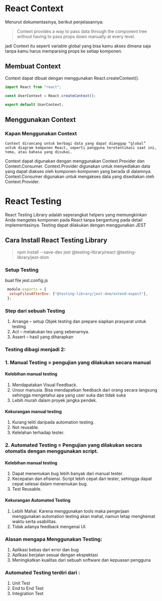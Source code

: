 # React Context

Menurut dokumentasinya, berikut penjelasannya:

> Context provides a way to pass data through the component tree without having to pass props down manually at every level.

jadi Context itu seperti variable global yang bisa kamu akses dimana saja tanpa kamu harus memparsing props ke setiap komponen.

## Membuat Context
Context dapat dibuat dengan menggunakan React.createContext().

```jsx
import React from "react";

const UserContext = React.createContext();

export default UserContext;
```

## Menggunakan Context 

### Kapan Menggunakan Context 
    Context dirancang untuk berbagi data yang dapat dianggap “global” untuk diagram komponen React, seperti pengguna terotentikasi saat ini, tema, atau bahasa yang disukai. 

Context dapat digunakan dengan menggunakan Context.Provider dan Context.Consumer. Context.Provider digunakan untuk menyediakan data yang dapat diakses oleh komponen-komponen yang berada di dalamnya. Context.Consumer digunakan untuk mengakses data yang disediakan oleh Context.Provider.


# React Testing

React Testing Library adalah seperangkat helpers yang memungkinkan Anda mengetes komponen pada React tanpa bergantung pada detail implementasinya. Testing dapat dilakukan dengan menggunakan JEST

## Cara Install React Testing Library

>npm install --save-dev jest @testing-library/react @testing-library/jest-dom

### Setup Testing 

buat file jest.config.js
```jsx   
 module.exports = {
  setupFilesAfterEnv: ["@testing-library/jest-dom/extend-expect"],
 };
```

### Step dari sebuah Testing
1. Arrange – setup Objek testing dan prepare siapkan prasyarat untuk testing
2. Act – melakukan tes yang sebenarnya.
3. Assert – hasil yang diharapkan

### Testing dibagi menjadi 2:

### 1. Manual Testing = pengujian yang dilakukan secara manual
  
#### Kelebihan manual testing
1. Mendapatakan Visual Feedback.
2. Unsur manusia. Bisa mendapatkan feedback dari orang secara langsung sehingga mengetahui apa yang user suka dan tidak suka
3. Lebih murah dalam proyek jangka pendek. 

#### Kekurangan manual testing
1. Kurang teliti daripada automation testing. 
2. Not reusable.
3. Kelelahan terhadap tester.

### 2. Automated Testing = Pengujian yang dilakukan secara otomatis dengan menggunakan script.

#### Kelebihan manual testing
1. Dapat menemukan bug lebih banyak dari manual tester.
2. Kecepatan dan efisiensi. Script lebih cepat dari tester, sehingga dapat cepat selesai dalam menemukan bug.
3. Test Reusable. 

#### Kekurangan Automated Testing
1. Lebih Mahal. Karena menggunakan tools maka pengerjaan menggunakan automation testing akan mahal, namun tetap menghemat waktu serta usabilitas.
2. Tidak adanya feedback mengenai UI.

### Alasan mengapa Menggunakan Testing:

1. Aplikasi bebas dari error dan bug
2. Aplikasi berjalan sesuai dengan ekspektasi
3. Meningkatkan kualitas dari sebuah software dan kepuasan pengguna

### Automated Testing terdiri dari :

1. Unit Test
2. End to End Test
3. Integration Test








